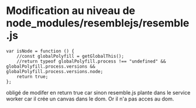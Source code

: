 # Modification au niveau de node_modules/resemblejs/resemble.js

```
var isNode = function () {
    //const globalPolyfill = getGlobalThis();
    //return typeof globalPolyfill.process !== "undefined" && globalPolyfill.process.versions && globalPolyfill.process.versions.node;
    return true;
};
```

obligé de modifer en return true car sinon resemble.js plante dans le service worker car il crée un canvas dans le dom. Or il n'a pas acces au dom.